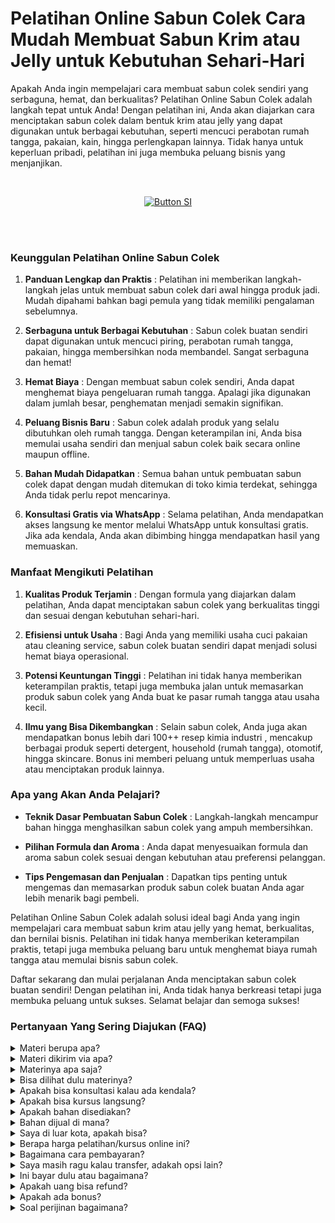# Pelatihan Online Sabun Colek Cara Mudah Membuat Sabun Krim atau Jelly untuk Kebutuhan Sehari-Hari


Apakah Anda ingin mempelajari cara membuat sabun colek sendiri yang serbaguna, hemat, dan berkualitas? Pelatihan Online Sabun Colek adalah langkah tepat untuk Anda! Dengan pelatihan ini, Anda akan diajarkan cara menciptakan sabun colek dalam bentuk krim atau jelly yang dapat digunakan untuk berbagai kebutuhan, seperti mencuci perabotan rumah tangga, pakaian, kain, hingga perlengkapan lainnya. Tidak hanya untuk keperluan pribadi, pelatihan ini juga membuka peluang bisnis yang menjanjikan.

<br>

<div align = center>
    
[![Button SI]][Link SI]

<br>
<br>
</div>

### Keunggulan Pelatihan Online Sabun Colek

1. **Panduan Lengkap dan Praktis** :
Pelatihan ini memberikan langkah-langkah jelas untuk membuat sabun colek dari awal hingga produk jadi. Mudah dipahami bahkan bagi pemula yang tidak memiliki pengalaman sebelumnya.

2. **Serbaguna untuk Berbagai Kebutuhan** :
Sabun colek buatan sendiri dapat digunakan untuk mencuci piring, perabotan rumah tangga, pakaian, hingga membersihkan noda membandel. Sangat serbaguna dan hemat!

3. **Hemat Biaya** :
Dengan membuat sabun colek sendiri, Anda dapat menghemat biaya pengeluaran rumah tangga. Apalagi jika digunakan dalam jumlah besar, penghematan menjadi semakin signifikan.

4. **Peluang Bisnis Baru** :
Sabun colek adalah produk yang selalu dibutuhkan oleh rumah tangga. Dengan keterampilan ini, Anda bisa memulai usaha sendiri dan menjual sabun colek baik secara online maupun offline.

5. **Bahan Mudah Didapatkan** :
Semua bahan untuk pembuatan sabun colek dapat dengan mudah ditemukan di toko kimia terdekat, sehingga Anda tidak perlu repot mencarinya.

6. **Konsultasi Gratis via WhatsApp** :
Selama pelatihan, Anda mendapatkan akses langsung ke mentor melalui WhatsApp untuk konsultasi gratis. Jika ada kendala, Anda akan dibimbing hingga mendapatkan hasil yang memuaskan.


### Manfaat Mengikuti Pelatihan

1. **Kualitas Produk Terjamin** :
Dengan formula yang diajarkan dalam pelatihan, Anda dapat menciptakan sabun colek yang berkualitas tinggi dan sesuai dengan kebutuhan sehari-hari.

2. **Efisiensi untuk Usaha** :
Bagi Anda yang memiliki usaha cuci pakaian atau cleaning service, sabun colek buatan sendiri dapat menjadi solusi hemat biaya operasional.

3. **Potensi Keuntungan Tinggi** :
Pelatihan ini tidak hanya memberikan keterampilan praktis, tetapi juga membuka jalan untuk memasarkan produk sabun colek yang Anda buat ke pasar rumah tangga atau usaha kecil.

4. **Ilmu yang Bisa Dikembangkan** :
Selain sabun colek, Anda juga akan mendapatkan bonus lebih dari 100++ resep kimia industri , mencakup berbagai produk seperti detergent, household (rumah tangga), otomotif, hingga skincare. Bonus ini memberi peluang untuk memperluas usaha atau menciptakan produk lainnya.


### Apa yang Akan Anda Pelajari?

- **Teknik Dasar Pembuatan Sabun Colek** :
Langkah-langkah mencampur bahan hingga menghasilkan sabun colek yang ampuh membersihkan.

- **Pilihan Formula dan Aroma** :
Anda dapat menyesuaikan formula dan aroma sabun colek sesuai dengan kebutuhan atau preferensi pelanggan.

- **Tips Pengemasan dan Penjualan** :
Dapatkan tips penting untuk mengemas dan memasarkan produk sabun colek buatan Anda agar lebih menarik bagi pembeli.

Pelatihan Online Sabun Colek adalah solusi ideal bagi Anda yang ingin mempelajari cara membuat sabun krim atau jelly yang hemat, berkualitas, dan bernilai bisnis. Pelatihan ini tidak hanya memberikan keterampilan praktis, tetapi juga membuka peluang baru untuk menghemat biaya rumah tangga atau memulai bisnis sabun colek.

Daftar sekarang dan mulai perjalanan Anda menciptakan sabun colek buatan sendiri! Dengan pelatihan ini, Anda tidak hanya berkreasi tetapi juga membuka peluang untuk sukses. Selamat belajar dan semoga sukses! 




### Pertanyaan Yang Sering Diajukan (FAQ)
<details>
<summary>Materi berupa apa?</summary>
Materi berupa file video dan teks.
</details>
<details>
<summary>Materi dikirim via apa?</summary>
Materi dikirim via Whatsapp atau email.
</details>
<details>
<summary>Materinya apa saja?</summary>
Materi sesuai dengan judul dan deskripsi.
</details>
<details>
<summary>Bisa dilihat dulu materinya?</summary>
Sudah dijelaskan materi sesuai dengan judul dan deskripsi. Kalau Anda ingin tahu resep lengkap, Anda transaksi dulu baru diberikan materi. 
</details>
<details>
<summary>Apakah bisa konsultasi kalau ada kendala?</summary>
Bisa nanti via Whatsapp terkait materi yang diikuti.
</details>
<details>
<summary>Apakah bisa kursus langsung?</summary>
Bisa. Anda bisa ke Workshop di Jakarta, Bogor, atau Purwokerto.
</details>
<details>
<summary>Apakah bahan disediakan?</summary>
Iya bila ikuti kursus langsung (offline). Bahan dan hasil praktek nanti bisa dibawa pulang
</details>
<details>
<summary>Bahan dijual di mana?</summary>
Bahan bisa dibeli di toko kimia terdekat atau via marketplace.
</details>
<details>
<summary>Saya di luar kota, apakah bisa?</summary>
Anda bisa mengikuti via online atau datang ke workshop. Kami bisa juga datang ke lokasi Anda. Kursus pelatihan ini juga bisa diajarkan online di kota atau kabupaten berikut:
Banda Aceh, Bener Meriah, Bireun, Gayo Lues, Langsa, Lhokseumawe, Nagan Raya, Pidie, Sabang, Simeulue, Subulussalam, Badung, Bangli, Buleleng, Denpasar, Gianyar, Jembrana, Karangasem, Klungkung, Tabanan, Cilegon, Lebak, Pandeglang, Serang, Tangerang, Bengkulu, Kaur, Kepahiang, Lebong, Mukomuko, Rejang Lebong, Seluma, Bantul, Gunungkidul, Kulon Progo, Sleman, Yogyakarta, Jakarta, Kepulauan Seribu, Boalemo, Bone Bolango, Gorontalo, Pohuwato, Batanghari, Bungo, Jambi, Kerinci, Merangin, Muaro Jambi, Sarolangun, Sungai Penuh, Tanjung Jabung, Tebo, Bandung, Banjar, Bekasi, Bogor, Ciamis, Cimahi, Cirebon, Depok, Garut, Indramayu, Karawang, Kuningan, Majalengka, Pangandaran, Purwakarta, Subang, Sukabumi, Sumedang, Tasikmalaya, Banjarnegara, Banyumas, Batang, Blora, Boyolali, Brebes, Cilacap, Demak, Grobogan, Jepara, Karanganyar, Kebumen, Kendal, Klaten, Kudus, Magelang, Pati, Pekalongan, Pemalang, Purbalingga, Purworejo, Rembang, Salatiga, Semarang, Sukoharjo, Surakarta (Solo), Tegal, Temanggung, Wonogiri, Wonosobo, Bangkalan, Banyuwangi, Batu, Blitar, Bojonegoro, Bondowoso, Gresik, Jember, Jombang, Kediri, Lamongan, Lumajang, Madiun, Magetan, Malang, Mojokerto, Nganjuk, Ngawi, Pacitan, Pamekasan, Pasuruan, Ponorogo, Probolinggo, Sampang, Sidoarjo, Situbondao, Sumenep, Surabaya, Trenggalek, Tuban, Tulungagung, Bengkayang, Kapuas Hulu, Kayong Utara, Ketapang, Kubu Raya, Landak, Melawi, Mempawah, Pontianak, Sambas, Sanggau, Sekadau, Singkaawang, Sintang, Balangan, Banjar, Banjarbaru, Banjarmasin, Barito Kuala, Hulu Sungai, Kotabaru, Tabalang, Tanah Bumbu, Tanah Laut, Tapin, Barito, Gunung Mas, Kapuas, Katingan, Kotawaringin, Lamandau, Murung Raya, Palangka Raya, Pulau Pisau, Seruyan, Sukamara, Balikpapan, Berau, Bontang, Kutai, Kutai Kartanegara, Mahakam Ulu, Paser, Penajam paser Utara, Samarinda, Bulungan, Malinau, Nunukan, Tana Tidung, Tarakan, Bangka, Belitung, Pangkalpinang, Batam, Bintan, Karimun, Anambas, Lingga, Natuna, Tanjungpinang, Bandar Lampung, Lampung, Mesuji, Metro, Pesawaran, Pesisir Barat, Pringsewu, Tanggamus, Tulang Bawang, Way Kanan, Ambon, Buru, Aru, Tanimbar, Maluku, Seram, Tual, Halmahera, Sula, Morotai, Taliabu, Ternate, Tidore, Bima, Dompu, Lombok, Mataram, Sumbawa, Alor, Belu, Ende, Flores, Kupang, Lembata, Malaka, Manggarai, Nagekeo, Ngada, Rote Ndao, Sabu Raijua, Sikka, Sumba, Timor, Jayapura, Keerom, Yapen. Raya, Mamberamo Raya, Sarmi, Supiori, Waropen, Fakfak, Kaimana, Monokwari, Arfak, Bintuni, Wondama, Maybrat, Raja Ampat, Sorong, Tambrauw, Jayawijaya, Lanny Jaya, Nduga, Bintang, Tolikara, Yahukimo, Yalimo, Asmat, Boven Digoel, Mappi, Merauke, Deiyai, Dogiyai, Intan Jaya, Mimika, Nabire, Paniai, Puncak, Bengkalis, Dumai, Indragiri, Kampar, Meranti, Kuantan Singingi, Pekanbaru, Pelalawan, Rokan Hilir, Rokan Hulu, Siak, Majene, Mamasa, Mamuju, Pasangkayu, Polewali Mandar, Bantaeng, Barru, Bone, Bulukumba, Enrekang, Gowa, Janeponto, Selayar, Luwu, Makassar, Maros, Palopo, Pangkajene Dan Kepulauan, Parepare, Pinrang, Sidenreng Rappang, Sinjai, Soppeng, Takalar, Tana Toraja, Toraja, Wajo, Banggai, Buol, Donggala, Morowali, Palu, Parigi Moutong, Poso, Sogi, Tojo Una Una, Tolitoli, Baubau, Bombana, Buton, Kendari, Kolaka, Konawe, Muna, Wakatobi, Bitung, Bolaang Mongondow, Sangihe, Siau Tagulandang Biaro, Kotamobagu, Manado, Minahasa, Tomohon, Agam, Bukittinggi, Dharmasraya, Mentawai, Lima Puluh Kota, Padang, Padang Panjang, Padang Pariaman, Pariaman, Pasaman, Paykumbuh, Pesisir Selatan, Sawahlunto, Sijunjung, Solok, Tanah Datar, Banyuasin, Empat Lawang, Lahat, Lubuklinggau, Muara Enim, Musi Banyuasin, Musi Rawas, Ogan Ilir, Ogan Komering Ilir, Ogan Komering Ulu, Pagaralam, Palembang, Penukal Abab Lematang Ilir, Prabumulih, Asahan, Batu Bara, Binjai, Dairi, Deli Serdang, Gunungsitoli, Humbang Hasundutan, Karo, Labuhanbatu, Langkat, Mandailing Natal, Medan, Nias, Padang Lawas, Padangsidimpuan, Pematangsiantar, Pakpak Bharat, Samosir, Serdang Bedagai, Sibolga, Simalungun, Tanjungbalai, Tapanuli, Tebing Tinggi, dan Toba.
</details>
<details>
<summary>Berapa harga pelatihan/kursus online ini?</summary>
Harga Rp 375000 per materi.
</details>
<details>
<summary>Bagaimana cara pembayaran?</summary>
Via transfer bank. Pastikan kirim tanda bukti ya.
</details>
<details>
<summary>Saya masih ragu kalau transfer, adakah opsi lain?</summary>
Bisa ikuti pelatihan offline atau datang langsung, kalau online bisa via pihak ketiga seperti di Ratakan tapi tidak mendapat support konsultasi karena biaya admin tinggi yakni 35%. Anda tetap mendapatkan materi yang cukup dan bonus.
</details>
<details>
<summary>Ini bayar dulu atau bagaimana?</summary>
Kalau akan mengikuti pelatihan offline atau ketemuan maka wajib DP 35% atau bayar full/penuh. Harga pelatihan offline berbeda ya dengan pelatihan online. Sedangkan kalau ingin mengikuti pelatihan online harus bayar full baru dapatkan materi.
</details>
<details>
<summary>Apakah uang bisa refund?</summary>
Tidak bisa. Uang tidak bisa dikembalikan dengan alasan apapun. 
</details>
<details>
<summary>Apakah ada bonus?</summary>
Iya. Bonus 100++ resep kimia industri tentang laundry, household, otomotif, dan skincare.
</details>
<details>
<summary>Soal perijinan bagaimana?</summary>
Anda bisa urus sendiri terkait perijinan di daerah masing-masing. Di sini hanya membuka pelatihan atau kursus.
</details>
    
<!---------------------------------[ Bagian Single Image ]---------------------------------->

[Button SI]: https://ratakan.com/product/pelatihan-online-sabun-colek-201
[Link SI]: #
